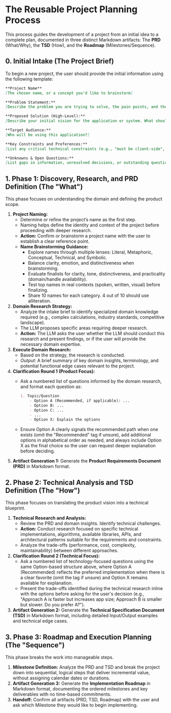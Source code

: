 # The Reusable Project Planning Process

This process guides the development of a project from an initial idea to a complete plan, documented in three distinct Markdown artifacts: The **PRD** (What/Why), the **TSD** (How), and the **Roadmap** (Milestones/Sequence).

## 0\. Initial Intake (The Project Brief)

To begin a new project, the user should provide the initial information using the following template:

```markdown
**Project Name**
[The chosen name, or a concept you'd like to brainstorm]

**Problem Statement:**
[Describe the problem you are trying to solve, the pain points, and the context. Why is this needed?]

**Proposed Solution (High-Level):**
[Describe your initial vision for the application or system. What should it do?]

**Target Audience:**
[Who will be using this application?]

**Key Constraints and Preferences:**
[List any critical technical constraints (e.g., "must be client-side", "must work offline"), preferred technologies (e.g., "prefer Python", "avoid frameworks"), budgetary constraints (e.g., "must use free services"), or design inspirations.]

**Unknowns & Open Questions:**
[List gaps in information, unresolved decisions, or outstanding questions that need clarification before planning can proceed.]
```

## 1\. Phase 1: Discovery, Research, and PRD Definition (The "What")

This phase focuses on understanding the domain and defining the product scope.

1.  **Project Naming:**
      * Determine or refine the project’s name as the first step.
      * Naming helps define the identity and context of the project before proceeding with deeper research.
      * **Action:** Confirm or brainstorm a project name with the user to establish a clear reference point.
      * **Name Brainstorming Guidance:**
        * Explore names through multiple lenses: Literal, Metaphoric, Conceptual, Technical, and Symbolic.
        * Balance clarity, emotion, and distinctiveness when brainstorming.
        * Evaluate finalists for clarity, tone, distinctiveness, and practicality (domain/handle availability).
        * Test top names in real contexts (spoken, written, visual) before finalizing.
        * Share 10 names for each category. 4 out of 10 should use alliteration.
2.  **Domain Research Strategy:**
      * Analyze the intake brief to identify specialized domain knowledge required (e.g., complex calculations, industry standards, competitive landscape).
      * The LLM proposes specific areas requiring deeper research.
      * **Action:** The LLM asks the user whether the LLM should conduct this research and present findings, or if the user will provide the necessary domain expertise.
3.  **Execute Domain Research:**
      * Based on the strategy, the research is conducted.
      * *Output:* A brief summary of key domain insights, terminology, and potential functional edge cases relevant to the project.
4.  **Clarification Round 1 (Product Focus):**
      * Ask a numbered list of questions informed by the domain research, and format each question as:

        ```markdown
        1. Topic/Question
            - Option A (Recommended, if applicable): ...
            - Option B: ...
            - Option C: ...
            - ...
            - Option X: Explain the options
        ```

      * Ensure Option A clearly signals the recommended path when one exists (omit the "Recommended" tag if unsure), add additional options in alphabetical order as needed, and always include Option X as the final choice so the user can request deeper explanation before deciding.
5.  **Artifact Generation 1:** Generate the **Product Requirements Document (PRD)** in Markdown format.

## 2\. Phase 2: Technical Analysis and TSD Definition (The "How")

This phase focuses on translating the product vision into a technical blueprint.

1.  **Technical Research and Analysis:**
      * Review the PRD and domain insights. Identify technical challenges.
      * **Action:** Conduct research focused on specific technical implementations, algorithms, available libraries, APIs, and architectural patterns suitable for the requirements and constraints.
      * Analyze the trade-offs (performance, cost, complexity, maintainability) between different approaches.
2.  **Clarification Round 2 (Technical Focus):**
      * Ask a numbered list of technology-focused questions using the same Option-based structure above, where Option A (Recommended) reflects the preferred implementation when there is a clear favorite (omit the tag if unsure) and Option X remains available for explanation.
      * Present the trade-offs identified during the technical research inline with the options before asking for the user's decision (e.g., "Approach A is faster but increases app size; Approach B is smaller but slower. Do you prefer A?").
3.  **Artifact Generation 2:** Generate the **Technical Specification Document (TSD)** in Markdown format, including detailed Input/Output examples and technical edge cases.

## 3\. Phase 3: Roadmap and Execution Planning (The "Sequence")

This phase breaks the work into manageable steps.

1.  **Milestone Definition:** Analyze the PRD and TSD and break the project down into sequential, logical steps that deliver incremental value, without assigning calendar dates or durations.
2.  **Artifact Generation 3:** Generate the **Implementation Roadmap** in Markdown format, documenting the ordered milestones and key deliverables with no time-based commitments.
3.  **Handoff:** Confirm all artifacts (PRD, TSD, Roadmap) with the user and ask which Milestone they would like to begin implementing.
